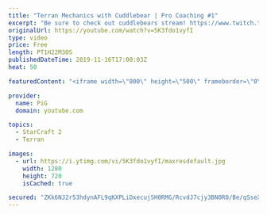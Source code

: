 ```yaml
---
title: "Terran Mechanics with Cuddlebear | Pro Coaching #1"
excerpt: "Be sure to check out cuddlebears stream! https://www.twitch.tv/imcuddlebear   Like the content? Then consider to leave a thumbs up and subscribe! ;) If you wish to support me please consider supporting my patreon: https://www.patreon.com/PiGSC2 Videos don’t appear in your feed and you want to get notified"
originalUrl: https://youtube.com/watch?v=5K3fdo1vyfI
type: video
price: Free
length: PT1H22M30S
publishedDateTime: 2019-11-16T17:00:03Z
heat: 50

featuredContent: "<iframe width=\"800\" height=\"500\" frameborder=\"0\" src=\"https://www.youtube.com/embed/5K3fdo1vyfI\" allow=\"accelerometer; autoplay; encrypted-media; gyroscope; picture-in-picture\" allowfullscreen></iframe>"

provider:
  name: PiG
  domain: youtube.com

topics:
  - StarCraft 2
  - Terran

images:
  - url: https://i.ytimg.com/vi/5K3fdo1vyfI/maxresdefault.jpg
    width: 1280
    height: 720
    isCached: true

secured: "ZKk6NJ2r53hdynAFL9qKXPLiDxecujSH0RMG/RcvdJ7cjy3BN0R0/Be/qSseXTwmQQBcN45TXadnTHI8FwPVcnOWa6Y9Q5YhUde1ZUM+QipRYWUqfRHnovMw4Vk7d0iZ0oLuPjdujPBgFyXesV1gK697YVyZTY/NlUz5gG0LLmLj7omnS1/n7AbmMVqGV0Bg6eV9IY8UqznpEfL6asgNA1yyQJ708n8T4JUfOoGxz2GcBUCwJ8i0blwsu7HJFvEZOC6VusOAxvCtkf2CzItiwwRt4/xPU2qYVMnvlkei3qn6ADsxTsY2PkUxdABEvFr51x5Q9A47S6rifhqfomr/YI+qLeWbCElL7QxRdvZbuKLlcg/vXtT7r2UQec4csnFe5dYTS+NLvSZ5G+9lSms3RFx3oU0sDQJBjYxkhpA/ITM=;/RBYeoAn+dvW6l76Fn7FfQ=="
---
```


